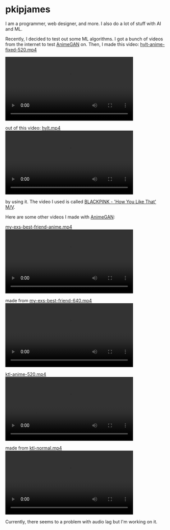 pkipjames
=========
I am a programmer, web designer, and more. I also do a lot of stuff with AI and ML.

Recently, I decided to test out some ML algorithms. I got a bunch of videos from the internet to test [AnimeGAN](https://github.com/TachibanaYoshino/AnimeGANv2) on. Then, I made this video:
[hylt-anime-fixed-520.mp4](https://pkipjames.github.io/hylt-anime-fixed-520.mp4)

<video controls="true" src="https://pkipjames.github.io/hylt-anime-fixed-520.mp4" height="200"></video>

out of this video:
[hylt.mp4](https://pkipjames.github.io/animegan2-pytorch/hylt.mp4)
<video controls="true" src="https://pkipjames.github.io/animegan2-pytorch/hylt.mp4" height="200"></video>

by using it. The video I used is called 
[BLACKPINK - 'How You Like That' M/V](https://www.youtube.com/watch?v=ioNng23DkIM).



Here are some other videos I made with [AnimeGAN](https://github.com/TachibanaYoshino/AnimeGANv2):


[my-exs-best-friend-anime.mp4](https://pkipjames.github.io/my-exs-best-friend-anime.mp4)
<video controls="true" src="https://pkipjames.github.io/my-exs-best-friend-anime.mp4" height="200"></video>

made from [my-exs-best-friend-640.mp4](https://pkipjames.github.io/my-exs-best-friend-640.mp4)
<video controls="true" src="https://pkipjames.github.io/my-exs-best-friend-640.mp4" height="200"></video>


[ktl-anime-520.mp4](https://pkipjames.github.io/ktl-anime-520.mp4)
<video controls="true" src="https://pkipjames.github.io/ktl-anime-520.mp4" height="200"></video>

made from [ktl-normal.mp4](https://pkipjames.github.io/ktl-normal.mp4)
<video controls="true" src="https://pkipjames.github.io/ktl-normal.mp4" height="200"></video>

Currently, there seems to a problem with audio lag but I'm working on it.
